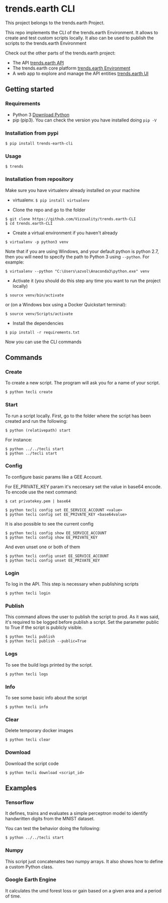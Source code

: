 # trends.earth CLI

This project belongs to the trends.earth Project.

This repo implements the CLI of the trends.earth Environment. It allows to create and test custom scripts locally. It also can be used to publish the scripts to the trends.earth Environment

Check out the other parts of the trends.earth project:

- The API [trends.earth API](https://github.com/Vizzuality/trends.earth-API)
- The trends.earth core platform [trends.earth Environment](https://github.com/Vizzuality/trends.earth-Environment)
- A web app to explore and manage the API entities [trends.earth UI](https://github.com/Vizzuality/trends.earth-UI)

## Getting started

### Requirements

- Python 3 [Download Python](https://www.python.org/)
- pip (pip3). You can check the version you have installed doing ```pip -V```

### Installation from pypi

```
$ pip install trends-earth-cli
```

### Usage

```
$ trends
```

### Installation from repository

Make sure you have virtualenv already installed on your machine

- virtualenv. ```$ pip install virtualenv```


- Clone the repo and go to the folder

```
$ git clone https://github.com/Vizzuality/trends.earth-CLI
$ cd trends.earth-CLI
```

- Create a virtual environment if you haven't already

```
$ virtualenv -p python3 venv
```

Note that if you are using Windows, and your default python is python 2.7, then
you will need to specify the path to Python 3 using `--python`. For example:

```
$ virtualenv --python "C:\Users\azvol\Anaconda3\python.exe" venv
```

- Activate it (you should do this step any time you want to run the project locally)

```
$ source venv/bin/activate
```

or (on a Windows box using a Docker Quickstart terminal):

```
$ source venv/Scripts/activate
```

- Install the dependencies

```
$ pip install -r requirements.txt
```

Now you can use the CLI commands

## Commands

### Create

To create a new script.
The program will ask you for a name of your script.

```
$ python tecli create
```

### Start

To run a script locally.
First, go to the folder where the script has been created and run the following:

```
$ python (relativepath) start
```

For instance:

```
$ python ../../tecli start
$ python ../tecli start
```

### Config

To configure basic params like a GEE Account.

For EE_PRIVATE_KEY param it's neccesary set the value in base64 encode. To encode use the next command:

```
$ cat privatekey.pem | base64
```

```
$ python tecli config set EE_SERVICE_ACCOUNT <value>
$ python tecli config set EE_PRIVATE_KEY <base64value>
```

It is also possible to see the current config

```
$ python tecli config show EE_SERVICE_ACCOUNT
$ python tecli config show EE_PRIVATE_KEY
```

And even unset one or both of them

```
$ python tecli config unset EE_SERVICE_ACCOUNT
$ python tecli config unset EE_PRIVATE_KEY
```

### Login

To log in the API. This step is necessary when publishing scripts

```
$ python tecli login
```

### Publish

This command allows the user to publish the script to prod. As it was said, it's required to be logged before
publish a script. Set the parameter public to True if the script is publicly visible.

```
$ python tecli publish
$ python tecli publish --public=True
```

### Logs

To see the build logs printed by the script.

```
$ python tecli logs
```

### Info

To see some basic info about the script

```
$ python tecli info
```

### Clear

Delete temporary docker images

```
$ python tecli clear
```

### Download

Download the script code

```
$ python tecli download <script_id>
```

## Examples

### Tensorflow

It defines, trains and evaluates a simple perceptron model to identify handwritten digits from the MNIST dataset.

You can test the behavior doing the following:

```
$ python ../../tecli start
```

### Numpy

This script just concatenates two numpy arrays. It also shows how to define a custom Python class.

### Google Earth Engine

It calculates the umd forest loss or gain based on a given area and a period of time.
